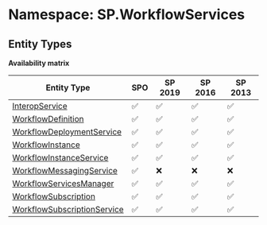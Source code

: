 # Namespace: SP.WorkflowServices

## Entity Types

**Availability matrix**

Entity Type | SPO | SP 2019 | SP 2016 | SP 2013
----------|-----|---------|---------|--------
[InteropService](./EntityTypes/InteropService.md) | ✅ | ✅ | ✅ | ✅
[WorkflowDefinition](./EntityTypes/WorkflowDefinition.md) | ✅ | ✅ | ✅ | ✅
[WorkflowDeploymentService](./EntityTypes/WorkflowDeploymentService.md) | ✅ | ✅ | ✅ | ✅
[WorkflowInstance](./EntityTypes/WorkflowInstance.md) | ✅ | ✅ | ✅ | ✅
[WorkflowInstanceService](./EntityTypes/WorkflowInstanceService.md) | ✅ | ✅ | ✅ | ✅
[WorkflowMessagingService](./EntityTypes/WorkflowMessagingService.md) | ✅ | ❌ | ❌ | ❌
[WorkflowServicesManager](./EntityTypes/WorkflowServicesManager.md) | ✅ | ✅ | ✅ | ✅
[WorkflowSubscription](./EntityTypes/WorkflowSubscription.md) | ✅ | ✅ | ✅ | ✅
[WorkflowSubscriptionService](./EntityTypes/WorkflowSubscriptionService.md) | ✅ | ✅ | ✅ | ✅
